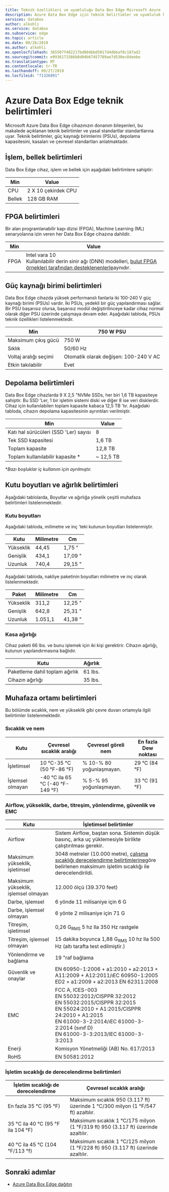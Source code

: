 ```yaml
---
title: Teknik özellikleri ve uyumluluğu Data Box Edge Microsoft Azure | Microsoft Docs
description: Azure Data Box Edge için teknik belirtimler ve uyumluluk hakkında bilgi edinin
services: databox
author: alkohli
ms.service: databox
ms.subservice: edge
ms.topic: article
ms.date: 09/26/2019
ms.author: alkohli
ms.openlocfilehash: 365507f482217bd804bbd5017d4dbbaf8c187ad2
ms.sourcegitcommit: e9936171586b8d04b67457789ae7d530ec8deebe
ms.translationtype: MT
ms.contentlocale: tr-TR
ms.lasthandoff: 09/27/2019
ms.locfileid: "71326891"
---
```

# <a name="azure-data-box-edge-technical-specifications"></a>Azure Data Box Edge teknik belirtimleri

Microsoft Azure Data Box Edge cihazınızın donanım bileşenleri, bu makalede açıklanan teknik belirtimler ve yasal standartlar standartlarına uyar. Teknik belirtimler, güç kaynağı birimlerini (PSUs), depolama kapasitesini, kasaları ve çevresel standartları anlatmaktadır. 

## <a name="compute-memory-specifications"></a>İşlem, bellek belirtimleri

Data Box Edge cihaz, işlem ve bellek için aşağıdaki belirtimlere sahiptir:

| Min           | Value                  |
|-------------------------|----------------------------|
| CPU    | 2 X 10 çekirdek CPU                     |
| Bellek              | 128 GB RAM                  |


## <a name="fpga-specifications"></a>FPGA belirtimleri

Bir alan programlanabilir kapı dizisi (FPGA), Machine Learning (ML) senaryolarına izin veren her Data Box Edge cihazına dahildir. 

| Min           | Value                  |
|-------------------------|----------------------------|
| FPGA   | Intel vara 10 <br> Kullanılabilir derin sinir ağı (DNN) modelleri, [bulut FPGA örnekleri tarafından desteklenenlerle](https://docs.microsoft.com/azure/machine-learning/service/how-to-deploy-fpga-web-service#whats-supported-on-azure)aynıdır.| 


## <a name="power-supply-unit-specifications"></a>Güç kaynağı birimi belirtimleri

Data Box Edge cihazda yüksek performanslı fanlarla iki 100-240 V güç kaynağı birimi (PSUs) vardır. İki PSUs, yedekli bir güç yapılandırması sağlar. Bir PSU başarısız olursa, başarısız modül değiştirilinceye kadar cihaz normal olarak diğer PSU üzerinde çalışmaya devam eder. Aşağıdaki tabloda, PSUs teknik özellikleri listelenmektedir.

| Min           | 750 W PSU                  |
|-------------------------|----------------------------|
| Maksimum çıkış gücü    | 750 W                     |
| Sıklık               | 50/60 Hz                   |
| Voltaj aralığı seçimi | Otomatik olarak değişen: 100-240 V AC |
| Etkin takılabilir           | Evet                        |

<!--## Power consumption statistics

The following table lists the typical power consumption data (actual values may vary from the published) for the Data Box Edge device.-->

## <a name="storage-specifications"></a>Depolama belirtimleri

Data Box Edge cihazlarda 9 X 2,5 "NVMe SSDs, her biri 1,6 TB kapasiteye sahiptir. Bu SSD 'Ler, 1 bir işletim sistemi diski ve diğer 8 ise veri disklerdir. Cihaz için kullanılabilen toplam kapasite kabaca 12,5 TB 'tır. Aşağıdaki tabloda, cihazın depolama kapasitesinin ayrıntıları verilmiştir.

|     Min                          |     Value             |
|--------------------------------------------|-----------------------|
|    Katı hal sürücüleri (SSD 'Ler) sayısı     |    8                  |
|    Tek SSD kapasitesi                     |    1,6 TB             |
|    Toplam kapasite                          |    12,8 TB            |
|    Toplam kullanılabilir kapasite *                  |    ~ 12,5 TB            |

**Bazı boşluklar iç kullanım için ayrılmıştır.*

## <a name="enclosure-dimensions-and-weight-specifications"></a>Kutu boyutları ve ağırlık belirtimleri

Aşağıdaki tablolarda, Boyutlar ve ağırlığa yönelik çeşitli muhafaza belirtimleri listelenmektedir.

### <a name="enclosure-dimensions"></a>Kutu boyutları

Aşağıdaki tabloda, milimetre ve inç 'teki kutunun boyutları listelenmiştir.

|     Kutu     |     Milimetre     |     Cm     |
|-------------------|---------------------|----------------|
|    Yükseklik         |    44,45            |    1,75 "          |
|    Genişlik          |    434,1           |    17,09 "          |
|    Uzunluk          |    740,4           |    29,15 "          |

Aşağıdaki tabloda, nakliye paketinin boyutları milimetre ve inç olarak listelenmektedir.

|     Paket     |     Milimetre     |     Cm     |
|-------------------|---------------------|----------------|
|    Yükseklik         |    311,2            |    12,25 "          |
|    Genişlik          |    642,8          |    25,31 "          |
|    Uzunluk          |   1\.051,1          |    41,38 "          |

### <a name="enclosure-weight"></a>Kasa ağırlığı

Cihaz paketi 66 lbs. ve bunu işlemek için iki kişi gerektirir. Cihazın ağırlığı, kutunun yapılandırmasına bağlıdır.

|     Kutu                                 |     Ağırlık          |
|-----------------------------------------------|---------------------|
|    Paketleme dahil toplam ağırlık       |    61 lbs.          |
|    Cihazın ağırlığı                       |    35 lbs.          |

## <a name="enclosure-environment-specifications"></a>Muhafaza ortamı belirtimleri

Bu bölümde sıcaklık, nem ve yükseklik gibi çevre duvarı ortamıyla ilgili belirtimler listelenmektedir.

### <a name="temperature-and-humidity"></a>Sıcaklık ve nem

|     Kutu         |     Çevresel sıcaklık aralığı     |     Çevresel göreli nem     |     En fazla Dew noktası     |
|-----------------------|--------------------------------------|--------------------------------------|---------------------------|
|    İşletimsel        |    10 °C-35 °C (50 °F-86 °F)         |    % 10-% 80 yoğunlaşmayan.         |    29 °C (84 °F)            |
|    İşlemsel olmayan    |    -40 °C ila 65 °C (-40 °F-149 °F)     |    % 5-% 95 yoğunlaşmayan.          |    33 °C (91 °F)            |

### <a name="airflow-altitude-shock-vibration-orientation-safety-and-emc"></a>Airflow, yükseklik, darbe, titreşim, yönlendirme, güvenlik ve EMC

|     Kutu                           |     İşletimsel belirtimler                                                                                                                                                                                         |
|-----------------------------------------|------------------------------------------------------------------------------------------------------------------------------------------------------------------------------------------------------------------------|
|    Airflow                              |    Sistem Airflow, baştan sona. Sistemin düşük basınç, arka uç yüklemesiyle birlikte çalıştırılması gerekir. <!--Back pressure created by rack doors and obstacles should not exceed 5 pascals (0.5 mm water gauge).-->    |
|    Maksimum yükseklik, işletimsel        |    3048 metreler (10.000 metre), [çalışma sıcaklığı derecelendirme belirtimlerine](#operating-temperature-de-rating-specifications)göre belirlenen maksimum işletim sıcaklığı ile derecelendirildi.                                                                                |
|    Maksimum yükseklik, işlemsel olmayan    |    12.000 ölçü (39.370 feet)                                                                                                                                                                                         |
|    Darbe, işlemsel                   |    6 yönde 11 milisaniye için 6 G                                                                                                                                                                         |
|    Darbe, işlemsel olmayan               |    6 yönte 2 milisaniye için 71 G                                                                                                                                                                           |
|    Titreşim, işletimsel               |    0,26 G<sub>RMS</sub> 5 hz Ila 350 Hz rastgele                                                                                                                                                                                     |
|    Titreşim, işlemsel olmayan           |    15 dakika boyunca 1,88 G<sub>RMS</sub> 10 hz Ila 500 Hz (altı tarafta test edilmiştir.)                                                                                                                                                  |
|    Yönlendirme ve bağlama             |    19 "raf bağlama                                                                                                                                                                                        |
|    Güvenlik ve onaylar                 |    EN 60950-1:2006 + a1:2010 + a2:2013 + A11:2009 + A12:2011/ıEC 60950-1:2005 ED2 + a1:2009 + a2:2013 EN 62311:2008                                                                                                                                                                       |
|    EMC                                  |    FCC A, ICES-003 <br>EN 55032:2012/CISPPR 32:2012  <br>EN 55032:2015/CISPPR 32:2015  <br>EN 55024:2010 + A1:2015/CISPPR 24:2010 + A1:2015  <br>EN 61000-3-2:2014/ıEC 61000-3-2:2014 (sınıf D)   <br>EN 61000-3-3:2013/IEC 61000-3-3:2013                                                                                                                                                                                         |
|    Enerji             |    Komisyon Yönetmeliği (AB) No. 617/2013                                                                                                                                                                                        |
|    RoHS           |    EN 50581:2012                                                                                                                                                                                        |


### <a name="operating-temperature-de-rating-specifications"></a>İşletim sıcaklığı de derecelendirme belirtimleri

|     İşletim sıcaklığı de derecelendirme     |     Çevresel sıcaklık aralığı                                                         |
|--------------------------------------------|------------------------------------------------------------------------------------------|
|    En fazla 35 °C (95 °F)                       |    Maksimum sıcaklık 950 (3.117 ft) üzerinde 1 °C/300 milyon (1 °F/547 ft) azaltılır.    |
|    35 °C ila 40 °C (95 °F ila 104 °F)            |    Maksimum sıcaklık 1 °C/175 milyon (1 °F/319 ft) 950 (3.117 ft) üzerinde azaltılır.    |
|    40 °C ila 45 °C (104 °F/113 °f)           |    Maksimum sıcaklık 1 °C/125 milyon (1 °F/228 ft) 950 (3.117 ft) üzerinde azaltılır.    |


## <a name="next-steps"></a>Sonraki adımlar

- [Azure Data Box Edge dağıtın](data-box-edge-deploy-prep.md)
